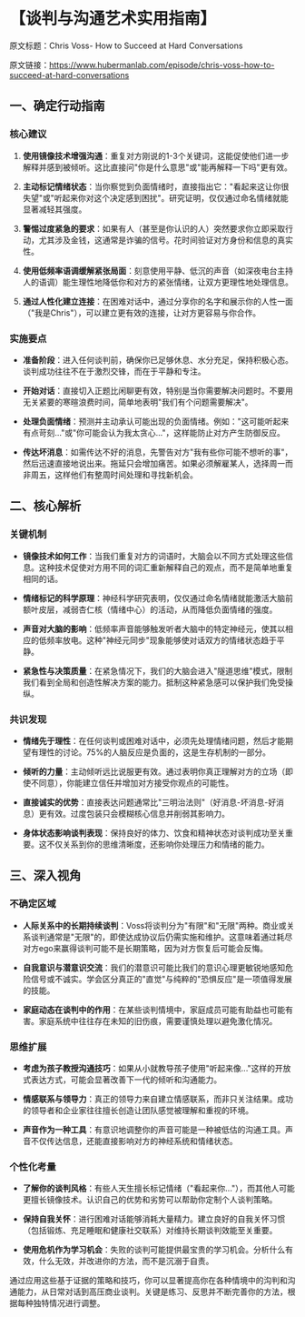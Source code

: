 # 【谈判与沟通艺术实用指南】

原文标题：Chris Voss- How to Succeed at Hard Conversations

原文链接：https://www.hubermanlab.com/episode/chris-voss-how-to-succeed-at-hard-conversations

## 一、确定行动指南

### 核心建议

1. **使用镜像技术增强沟通**：重复对方刚说的1-3个关键词，这能促使他们进一步解释并感到被倾听。这比直接问"你是什么意思"或"能再解释一下吗"更有效。

2. **主动标记情绪状态**：当你察觉到负面情绪时，直接指出它："看起来这让你很失望"或"听起来你对这个决定感到困扰"。研究证明，仅仅通过命名情绪就能显著减轻其强度。

3. **警惕过度紧急的要求**：如果有人（甚至是你认识的人）突然要求你立即采取行动，尤其涉及金钱，这通常是诈骗的信号。花时间验证对方身份和信息的真实性。

4. **使用低频率语调缓解紧张局面**：刻意使用平静、低沉的声音（如深夜电台主持人的语调）能生理性地降低你和对方的紧张情绪，让双方更理性地处理信息。

5. **通过人性化建立连接**：在困难对话中，通过分享你的名字和展示你的人性一面（"我是Chris"），可以建立更有效的连接，让对方更容易与你合作。

### 实施要点

- **准备阶段**：进入任何谈判前，确保你已足够休息、水分充足，保持积极心态。谈判成功往往不在于激烈交锋，而在于平静和专注。

- **开始对话**：直接切入正题比闲聊更有效，特别是当你需要解决问题时。不要用无关紧要的寒暄浪费时间，简单地表明"我们有个问题需要解决"。

- **处理负面情绪**：预测并主动承认可能出现的负面情绪。例如："这可能听起来有点苛刻..."或"你可能会认为我太贪心..."，这样能防止对方产生防御反应。

- **传达坏消息**：如需传达不好的消息，先警告对方"我有些你可能不想听的事"，然后迅速直接地说出来。拖延只会增加痛苦。如果必须解雇某人，选择周一而非周五，这样他们有整周时间处理和寻找新机会。

## 二、核心解析

### 关键机制

- **镜像技术如何工作**：当我们重复对方的词语时，大脑会以不同方式处理这些信息。这种技术促使对方用不同的词汇重新解释自己的观点，而不是简单地重复相同的话。

- **情绪标记的科学原理**：神经科学研究表明，仅仅通过命名情绪就能激活大脑前额叶皮层，减弱杏仁核（情绪中心）的活动，从而降低负面情绪的强度。

- **声音对大脑的影响**：低频率声音能够触发听者大脑中的特定神经元，使其以相应的低频率放电。这种"神经元同步"现象能够使对话双方的情绪状态趋于平静。

- **紧急性与决策质量**：在紧急情况下，我们的大脑会进入"隧道思维"模式，限制我们看到全局和创造性解决方案的能力。抵制这种紧急感可以保护我们免受操纵。

### 共识发现

- **情绪先于理性**：在任何谈判或困难对话中，必须先处理情绪问题，然后才能期望有理性的讨论。75%的人脑反应是负面的，这是生存机制的一部分。

- **倾听的力量**：主动倾听远比说服更有效。通过表明你真正理解对方的立场（即使不同意），你能建立信任并增加对方接受你观点的可能性。

- **直接诚实的优势**：直接表达问题通常比"三明治法则"（好消息-坏消息-好消息）更有效。过度包装只会模糊核心信息并削弱其影响力。

- **身体状态影响谈判表现**：保持良好的体力、饮食和精神状态对谈判成功至关重要。这不仅关系到你的思维清晰度，还影响你处理压力和情绪的能力。

## 三、深入视角

### 不确定区域

- **人际关系中的长期持续谈判**：Voss将谈判分为"有限"和"无限"两种。商业或关系谈判通常是"无限"的，即使达成协议后仍需实施和维护。这意味着通过耗尽对方ego来赢得谈判可能不是长期策略，因为对方恢复后可能会反悔。

- **自我意识与潜意识交流**：我们的潜意识可能比我们的意识心理更敏锐地感知危险信号或不诚实。学会区分真正的"直觉"与纯粹的"恐惧反应"是一项值得发展的技能。

- **家庭动态在谈判中的作用**：在某些谈判情境中，家庭成员可能有助益也可能有害。家庭系统中往往存在未知的旧伤痕，需要谨慎处理以避免激化情况。

### 思维扩展

- **考虑为孩子教授沟通技巧**：如果从小就教导孩子使用"听起来像..."这样的开放式表达方式，可能会显著改善下一代的倾听和沟通能力。

- **情感联系与领导力**：真正的领导力来自建立情感联系，而非只关注结果。成功的领导者和企业家往往擅长创造让团队感觉被理解和重视的环境。

- **声音作为一种工具**：有意识地调整你的声音可能是一种被低估的沟通工具。声音不仅传达信息，还能直接影响对方的神经系统和情绪状态。

### 个性化考量

- **了解你的谈判风格**：有些人天生擅长标记情绪（"看起来你..."），而其他人可能更擅长镜像技术。认识自己的优势和劣势可以帮助你定制个人谈判策略。

- **保持自我关怀**：进行困难对话能够消耗大量精力。建立良好的自我关怀习惯（包括锻炼、充足睡眠和健康社交联系）对维持长期谈判效能至关重要。

- **使用危机作为学习机会**：失败的谈判可能提供最宝贵的学习机会。分析什么有效，什么无效，并改进你的方法，而不是沉溺于自责。

通过应用这些基于证据的策略和技巧，你可以显著提高你在各种情境中的沟判和沟通能力，从日常对话到高压商业谈判。关键是练习、反思并不断完善你的方法，根据每种独特情况进行调整。
